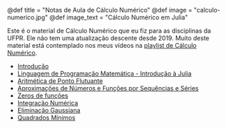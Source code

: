 @def title = "Notas de Aula de Cálculo Numérico"
@def image = "calculo-numerico.jpg"
@def image_text = "Cálculo Numérico em Julia"

Este é o material de Cálculo Numérico que eu fiz para as disciplinas da UFPR.
Ele não tem uma atualização descente desde 2019.
Muito deste material está contemplado nos meus vídeos na [playlist de Cálculo Numérico](https://www.youtube.com/playlist?list=PLOOY0eChA1uyO7qjoupZ3979741csLLTE).

- [Introdução](/calculo-numerico/introducao/)
- [Linguagem de Programação Matemática - Introdução à Julia](/calculo-numerico/intro-a-julia/)
- [Aritmética de Ponto Flutuante](/calculo-numerico/ponto-flutuante/)
- [Aproximações de Números e Funções por Sequências e Séries](/calculo-numerico/sequencias-e-series/)
- [Zeros de funções](/calculo-numerico/zeros-de-funcoes/)
- [Integração Numérica](/calculo-numerico/integracao-numerica/)
- [Eliminação Gaussiana](/calculo-numerico/eliminacao-gaussiana/)
- [Quadrados Mínimos](/calculo-numerico/quadrados-minimos/)